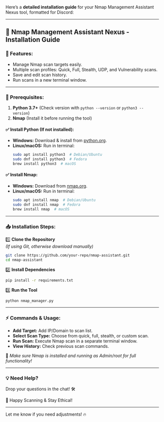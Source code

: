 Here’s a **detailed installation guide** for your Nmap Management Assistant Nexus tool, formatted for Discord:  

---

## 🔧 Nmap Management Assistant Nexus - Installation Guide  

### 🚀 Features:
- Manage Nmap scan targets easily.
- Multiple scan profiles: Quick, Full, Stealth, UDP, and Vulnerability scans.
- Save and edit scan history.
- Run scans in a new terminal window.

---

### 📌 Prerequisites:
1. **Python 3.7+** (Check version with `python --version` or `python3 --version`)  
2. **Nmap** (Install it before running the tool)  

#### ✅ Install Python (If not installed):
- **Windows:** Download & install from [python.org](https://www.python.org/downloads/).  
- **Linux/macOS:** Run in terminal:
  ```bash
  sudo apt install python3  # Debian/Ubuntu  
  sudo dnf install python3  # Fedora  
  brew install python3  # macOS  
  ```

#### ✅ Install Nmap:
- **Windows:** Download from [nmap.org](https://nmap.org/download.html).  
- **Linux/macOS:** Run in terminal:
  ```bash
  sudo apt install nmap  # Debian/Ubuntu  
  sudo dnf install nmap  # Fedora  
  brew install nmap  # macOS  
  ```

---

### 📥 Installation Steps:

1️⃣ **Clone the Repository**  
   *(If using Git, otherwise download manually)*  
   ```bash
   git clone https://github.com/your-repo/nmap-assistant.git  
   cd nmap-assistant  
   ```

2️⃣ **Install Dependencies**  
   ```bash
   pip install -r requirements.txt  
   ```

3️⃣ **Run the Tool**  
   ```bash
   python nmap_manager.py  
   ```

---

### ⚡ Commands & Usage:
- **Add Target:** Add IP/Domain to scan list.  
- **Select Scan Type:** Choose from quick, full, stealth, or custom scan.  
- **Run Scan:** Execute Nmap scan in a separate terminal window.  
- **View History:** Check previous scan commands.  

🎯 *Make sure Nmap is installed and running as Admin/root for full functionality!*  

---

### 💡 Need Help?
Drop your questions in the chat! 🛠️  

🚀 Happy Scanning & Stay Ethical!  

---

Let me know if you need adjustments! 🔥